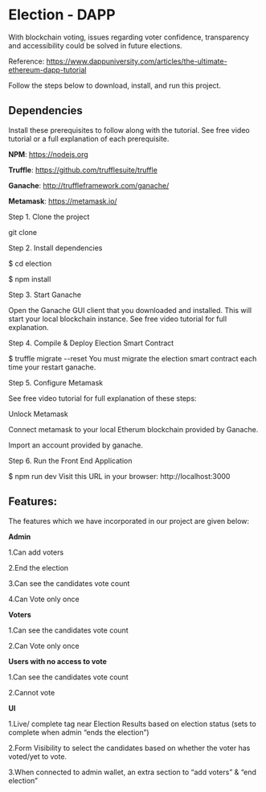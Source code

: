 # Election - DAPP
With blockchain voting, issues regarding voter confidence, transparency and accessibility could be solved in future elections.

Reference: https://www.dappuniversity.com/articles/the-ultimate-ethereum-dapp-tutorial

Follow the steps below to download, install, and run this project.

## Dependencies
Install these prerequisites to follow along with the tutorial. See free video tutorial or a full explanation of each prerequisite.

**NPM**: https://nodejs.org

**Truffle**: https://github.com/trufflesuite/truffle

**Ganache**: http://truffleframework.com/ganache/

**Metamask**: https://metamask.io/

Step 1. Clone the project

git clone 

Step 2. Install dependencies

$ cd election

$ npm install

Step 3. Start Ganache

Open the Ganache GUI client that you downloaded and installed. This will start your local blockchain instance. See free video tutorial for full explanation.

Step 4. Compile & Deploy Election Smart Contract

$ truffle migrate --reset You must migrate the election smart contract each time your restart ganache.

Step 5. Configure Metamask

See free video tutorial for full explanation of these steps:

Unlock Metamask

Connect metamask to your local Etherum blockchain provided by Ganache.

Import an account provided by ganache.

Step 6. Run the Front End Application

$ npm run dev Visit this URL in your browser: http://localhost:3000


## Features:
The features which we have incorporated in our project are given below:

**Admin**

1.Can add voters

2.End the election

3.Can see the candidates vote count 

4.Can Vote only once

**Voters**

1.Can see the candidates vote count

2.Can Vote only once

**Users with no access to vote**

1.Can see the candidates vote count 

2.Cannot vote

**UI**

1.Live/ complete tag near Election Results based on election status (sets to complete when admin “ends the election”)

2.Form Visibility to select the candidates based on whether the voter has voted/yet to vote.

3.When connected to admin wallet, an extra section to “add voters” & “end election”



